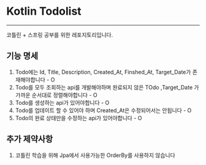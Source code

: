 # Kotlin Todolist
---
코틀린 + 스프링 공부를 위한 레포지토리입니다.

## 기능 명세

1. Todo에는 Id, Title, Description, Created_At, Finshed_At, Target_Date가 존재해야합니다 - O
2. Todo를 모두 조회하는 api를 개발해야하며 완료되지 않은 TOdo ,Target_Date 가 가까운 순서대로 정렬해야합니다 - O
3. Todo를 생성하는 api가 있어야합니다 - O
4. Todo를 업데이트 할 수 있어야 하며 Created_At은 수정되어서는 안됩니다 - O
5. Todo의 완료 상태만을 수정하는 api가 있어야합니다 - O

## 추가 제약사항

1. 코틀린 학습을 위해 Jpa에서 사용가능한 OrderBy를 사용하지 않습니다
